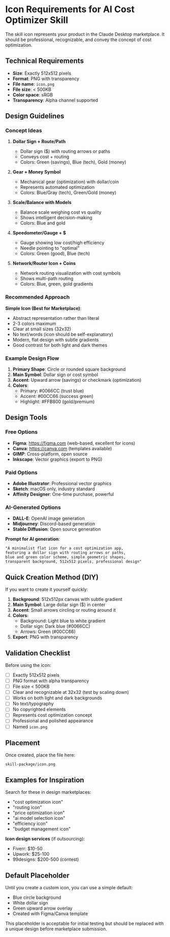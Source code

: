 # Icon Requirements for AI Cost Optimizer Skill

The skill icon represents your product in the Claude Desktop marketplace. It should be professional, recognizable, and convey the concept of cost optimization.

## Technical Requirements

- **Size**: Exactly 512x512 pixels
- **Format**: PNG with transparency
- **File name**: `icon.png`
- **File size**: < 500KB
- **Color space**: sRGB
- **Transparency**: Alpha channel supported

## Design Guidelines

### Concept Ideas

1. **Dollar Sign + Route/Path**
   - Dollar sign ($) with routing arrows or paths
   - Conveys cost + routing
   - Colors: Green (savings), Blue (tech), Gold (money)

2. **Gear + Money Symbol**
   - Mechanical gear (optimization) with dollar/coin
   - Represents automated optimization
   - Colors: Blue/Gray (tech), Green/Gold (money)

3. **Scale/Balance with Models**
   - Balance scale weighing cost vs quality
   - Shows intelligent decision-making
   - Colors: Blue and gold

4. **Speedometer/Gauge + $**
   - Gauge showing low cost/high efficiency
   - Needle pointing to "optimal"
   - Colors: Green (good), Blue (tech)

5. **Network/Router Icon + Coins**
   - Network routing visualization with cost symbols
   - Shows multi-path routing
   - Colors: Blue, green, gold gradients

### Recommended Approach

**Simple Icon (Best for Marketplace)**:
- Abstract representation rather than literal
- 2-3 colors maximum
- Clear at small sizes (32x32)
- No text/words (icon should be self-explanatory)
- Modern, flat design with subtle gradients
- Good contrast for both light and dark themes

### Example Design Flow

1. **Primary Shape**: Circle or rounded square background
2. **Main Symbol**: Dollar sign or cost symbol
3. **Accent**: Upward arrow (savings) or checkmark (optimization)
4. **Colors**:
   - Primary: #0066CC (trust blue)
   - Accent: #00CC66 (success green)
   - Highlight: #FFB800 (gold/premium)

## Design Tools

### Free Options
- **Figma**: https://figma.com (web-based, excellent for icons)
- **Canva**: https://canva.com (templates available)
- **GIMP**: Cross-platform, open source
- **Inkscape**: Vector graphics (export to PNG)

### Paid Options
- **Adobe Illustrator**: Professional vector graphics
- **Sketch**: macOS only, industry standard
- **Affinity Designer**: One-time purchase, powerful

### AI-Generated Options
- **DALL-E**: OpenAI image generation
- **Midjourney**: Discord-based generation
- **Stable Diffusion**: Open source generation

**Prompt for AI generation**:
```
"A minimalist flat icon for a cost optimization app,
featuring a dollar sign with routing arrows or paths,
blue and green color scheme, simple geometric shapes,
transparent background, 512x512 pixels, professional design"
```

## Quick Creation Method (DIY)

If you want to create it yourself quickly:

1. **Background**: 512x512px canvas with subtle gradient
2. **Main Symbol**: Large dollar sign ($) in center
3. **Accent**: Small arrows circling or routing around it
4. **Colors**:
   - Background: Light blue to white gradient
   - Dollar sign: Dark blue (#0066CC)
   - Arrows: Green (#00CC66)
5. **Export**: PNG with transparency

## Validation Checklist

Before using the icon:
- [ ] Exactly 512x512 pixels
- [ ] PNG format with alpha transparency
- [ ] File size < 500KB
- [ ] Clear and recognizable at 32x32 (test by scaling down)
- [ ] Works on both light and dark backgrounds
- [ ] No text/typography
- [ ] No copyrighted elements
- [ ] Represents cost optimization concept
- [ ] Professional and polished appearance
- [ ] Named `icon.png`

## Placement

Once created, place the file here:
```
skill-package/icon.png
```

## Examples for Inspiration

Search for these in design marketplaces:
- "cost optimization icon"
- "routing icon"
- "price optimization icon"
- "ai model selection icon"
- "efficiency icon"
- "budget management icon"

**Icon design services** (if outsourcing):
- Fiverr: $10-50
- Upwork: $25-100
- 99designs: $200-500 (contest)

## Default Placeholder

Until you create a custom icon, you can use a simple default:
- Blue circle background
- White dollar sign
- Green upward arrow overlay
- Created with Figma/Canva template

This placeholder is acceptable for initial testing but should be replaced with a unique design before marketplace submission.
